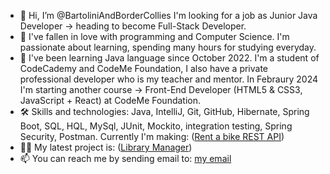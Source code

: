 - 👋 Hi, I’m @BartoliniAndBorderCollies I'm looking for a job as Junior Java Developer -> heading to become Full-Stack Developer.
- 👀 I've fallen in love with programming and Computer Science. I'm passionate about learning, spending many hours for studying everyday.
- 🌱 I've been learning Java language since October 2022. I'm a student of CodeCademy and CodeMe Foundation, I also have a private professional developer who is my teacher and mentor.
  In Febraury 2024 I'm starting another course -> Front-End Developer (HTML5 & CSS3, JavaScript + React) at CodeMe Foundation. 
- 🛠 Skills and technologies: Java, IntelliJ, Git, GitHub, Hibernate, Spring Boot, SQL, HQL, MySql, JUnit, Mockito, integration testing, Spring Security, Postman.
  Currently I'm making:  ([Rent a bike REST API](https://github.com/BartoliniAndBorderCollies/Bike.v2_REST_API))
- 👩‍💻 My latest project is: ([Library Manager](https://github.com/BartoliniAndBorderCollies/Library_Manager_Official))
- 📫 You can reach me by sending email to: <a href="mailto:bartek.klodnicki@gmail.com">my email</a>

<!---
BartoliniAndBorderCollies/BartoliniAndBorderCollies is a ✨ special ✨ repository because its `README.md` (this file) appears on your GitHub profile.
You can click the Preview link to take a look at your changes.
--->
